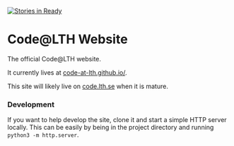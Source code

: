 [![Stories in Ready](https://badge.waffle.io/Code-at-LTH/code-at-lth.github.io.png?label=ready&title=Ready)](https://waffle.io/Code-at-LTH/code-at-lth.github.io)
# Code@LTH Website
The official Code@LTH website.

It currently lives at [code-at-lth.github.io/](http://code-at-lth.github.io/).

This site will likely live on [code.lth.se](http://code.lth.se) when it is mature.

### Development
If you want to help develop the site, clone it and start a simple HTTP server locally. This can be easily by being in the project directory and running `python3 -m http.server`.
